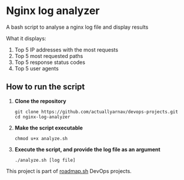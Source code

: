 # Nginx log analyzer 
A bash script to analyse a nginx log file and display results

What it displays:
1. Top 5 IP addresses with the most requests
2. Top 5 most requested paths
3. Top 5 response status codes
4. Top 5 user agents

## How to run the script
1. **Clone the repository**
    ```
    git clone https://github.com/actuallyarnav/devops-projects.git
    cd nginx-log-analyzer
    ```

2. **Make the script executable**
    ```
    chmod u+x analyze.sh
    ```
3. **Execute the script, and provide the log file as an argument**  
    ```
    ./analyze.sh [log file]
    ```
This project is part of [roadmap.sh](https://roadmap.sh/projects/server-stats) DevOps projects.
